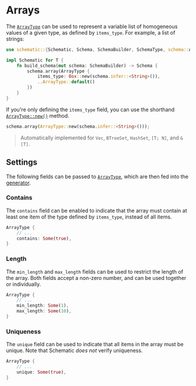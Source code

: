 # Arrays

The [`ArrayType`][array] can be used to represent a variable list of homogeneous values of a given
type, as defined by `items_type`. For example, a list of strings:

```rust
use schematic::{Schematic, Schema, SchemaBuilder, SchemaType, schema::ArrayType};

impl Schematic for T {
	fn build_schema(mut schema: SchemaBuilder) -> Schema {
		schema.array(ArrayType {
			items_type: Box::new(schema.infer::<String>()),
			..ArrayType::default()
		})
	}
}
```

If you're only defining the `items_type` field, you can use the shorthand
[`ArrayType::new()`](https://docs.rs/schematic/latest/schematic/struct.ArrayType.html#method.new)
method.

```rust
schema.array(ArrayType::new(schema.infer::<String>()));
```

> Automatically implemented for `Vec`, `BTreeSet`, `HashSet`, `[T; N]`, and `&[T]`.

## Settings

The following fields can be passed to [`ArrayType`][array], which are then fed into the
[generator](./generator/index.md).

### Contains

The `contains` field can be enabled to indicate that the array must contain at least one item of the
type defined by `items_type`, instead of all items.

```rust
ArrayType {
	// ...
	contains: Some(true),
}
```

### Length

The `min_length` and `max_length` fields can be used to restrict the length of the array. Both
fields accept a non-zero number, and can be used together or individually.

```rust
ArrayType {
	// ...
	min_length: Some(1),
	max_length: Some(10),
}
```

### Uniqueness

The `unique` field can be used to indicate that all items in the array must be unique. Note that
Schematic _does not_ verify uniqueness.

```rust
ArrayType {
	// ...
	unique: Some(true),
}
```

[array]: https://docs.rs/schematic/latest/schematic/schema/struct.ArrayType.html
